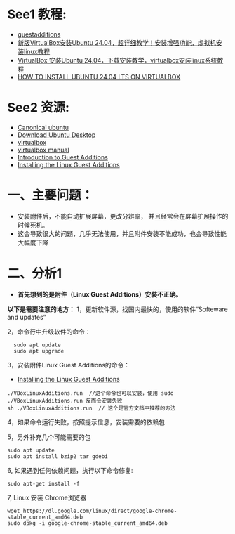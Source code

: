 # See1 教程:
- [guestadditions](https://www.virtualbox.org/manual/topics/guestadditions.html#additions-linux-install) 
- [新版VirtualBox安装Ubuntu 24.04，超详细教学！安装增强功能，虚拟机安装linux教程](https://www.youtube.com/watch?v=Lv2d8SV5nnU)
- [VirtualBox 安装Ubuntu 24.04，下载安装教学，virtualbox安装linux系统教程](https://www.kjfx.cc/537.html)
- [HOW TO INSTALL UBUNTU 24.04 LTS ON VIRTUALBOX](https://www.youtube.com/watch?v=kYyrgofgWGQ)

# See2 资源:
- [Canonical ubuntu](https://ubuntu.com/)
- [Download Ubuntu Desktop](https://ubuntu.com/download/desktop)
- [virtualbox](https://www.virtualbox.org/)
- [virtualbox manual](https://www.virtualbox.org/manual/)
- [Introduction to Guest Additions](https://www.virtualbox.org/manual/topics/guestadditions.html#guestadd-intro)
- [Installing the Linux Guest Additions](https://www.virtualbox.org/manual/topics/guestadditions.html#additions-linux-install)

# 一、主要问题：
- 安装附件后，不能自动扩展屏幕，更改分辨率， 并且经常会在屏幕扩展操作的时候死机。
- 这会导致很大的问题，几乎无法使用，并且附件安装不能成功，也会导致性能大幅度下降

# 二、分析1 
- **首先想到的是附件（Linux Guest Additions）安装不正确。**

**以下是需要注意的地方：**
1，更新软件源，找国内最快的，使用的软件“Softeware and updates”

2，命令行中升级软件的命令：
```
  sudo apt update
  sudo apt upgrade
```

3，安装附件Linux Guest Additions的命令：
- [Installing the Linux Guest Additions](https://www.virtualbox.org/manual/topics/guestadditions.html#additions-linux-install)
```
./VBoxLinuxAdditions.run  //这个命令也可以安装，使用 sudo ./VBoxLinuxAdditions.run 反而会安装失败
sh ./VBoxLinuxAdditions.run  // 这个是官方文档中推荐的方法
```
4，如果命令运行失败，按照提示信息，安装需要的依赖包

5，另外补充几个可能需要的包
```
sudo apt update
sudo apt install bzip2 tar gdebi
```
6, 如果遇到任何依赖问题，执行以下命令修复:
```
sudo apt-get install -f
```

7, Linux 安装 Chrome浏览器
```
wget https://dl.google.com/linux/direct/google-chrome-stable_current_amd64.deb
sudo dpkg -i google-chrome-stable_current_amd64.deb
```
